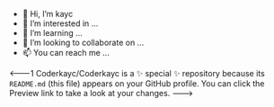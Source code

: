 - 👋 Hi, I’m kayc
- 👀 I’m interested in ...
- 🌱 I’m learning ...
- 💞️ I’m looking to collaborate on ...
- 📫 You can reach me ...
  

<---1
Coderkayc/Coderkayc is a ✨ special ✨ repository because its `README.md` (this file) appears on your GitHub profile.
You can click the Preview link to take a look at your changes.
--->
